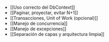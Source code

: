  - [[Uso correcto del DbContext]]
- [[Paginar, proyectar, evitar N+1]]
- [[Transacciones, Unit of Work (opcional)]]
- [[Manejo de concurrencia]]
- [[Manejo de excepciones]]
- [[Separación de capas y arquitectura limpia]]